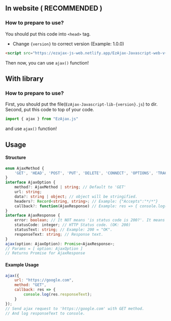 ## In website ( RECOMMENDED )

### How to prepare to use?
You should put this code into `<head>` tag.
 * Change `{version}` to correct version (Example: 1.0.0)
```html
<script src="https://ezajax-js-web.netlify.app/EzAjax-Javascript-web-v{version}.js"></script>
```
Then now, you can use `ajax()` function!

## With library

### How to prepare to use?
First, you should put the file(`EzAjax-Javascript-lib-{version}.js`) to dir.
Second, put this code to top of your code.
```javascript
import { ajax } from "EzAjax.js"
```
and use `ajax()` function!

## Usage
#### Structure
```typescript
enum AjaxMethod {
    'GET', 'HEAD', 'POST', 'PUT', 'DELETE', 'CONNECT', 'OPTIONS', 'TRACE', 'PATCH'
}
interface AjaxOption {
    method?: AjaxMethod | string; // Default to 'GET'
    url: string;
    data?: string | object; // object will be stringified.
    headers?: Record<string, string>; // Example: {"Accepts":"*/*"}
    callback?: function(AjaxResponse) // Example: res => { console.log(res.responseText) }
}
interface AjaxResponse {
    error: boolean; // It NOT means 'is status code is 200?'. It means 'network is not connected'.
    statusCode: integer; // HTTP Status code. (OK: 200)
    statusText: string; // Example: 200 = "OK".
    responseText: string; // Response text.
}
ajax(option: AjaxOption): Promise<AjaxResponse>;
// Params = [ option: AjaxOption ]
// Returns Promise for AjaxResponse
```
#### Example Usage
```javascript
ajax({
    url: "https://google.com",
    method: "GET",
    callback: res => {
        console.log(res.responseText);
    }
});
// Send ajax request to 'https://google.com' with GET method.
// And log responseText to console.
```